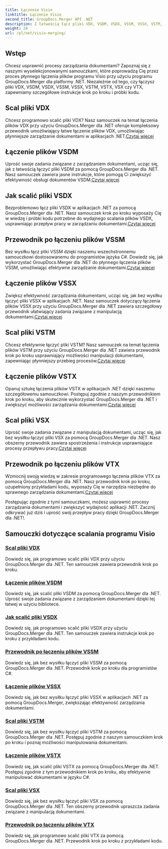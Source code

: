 ```yaml
---
title: Łączenie Visio
linktitle: Łączenie Visio
second_title: GroupDocs.Merger API .NET
description: Z łatwością łącz pliki VDX, VSDM, VSDX, VSSM, VSSX, VSTM, VSTX, VSX, VTX za pomocą GroupDocs.Merger dla .NET. Samouczki krok po kroku dotyczące płynnego łączenia dokumentów.
weight: 24
url: /pl/net/visio-merging/
---
```


## Wstęp

Chcesz usprawnić procesy zarządzania dokumentami? Zapoznaj się z naszymi wyselekcjonowanymi samouczkami, które poprowadzą Cię przez proces płynnego łączenia plików programu Visio przy użyciu programu GroupDocs.Merger dla platformy .NET. Niezależnie od tego, czy łączysz pliki VDX, VSDM, VSDX, VSSM, VSSX, VSTM, VSTX, VSX czy VTX, zapewniamy szczegółowe instrukcje krok po kroku i próbki kodu.

## Scal pliki VDX

 Chcesz programowo scalić pliki VDX? Nasz samouczek na temat łączenia plików VDX przy użyciu GroupDocs.Merger dla .NET oferuje kompleksowy przewodnik umożliwiający łatwe łączenie plików VDX, umożliwiając płynniejsze zarządzanie dokumentami w aplikacjach .NET.[Czytaj więcej](./merge-vdx-files/)

## Łączenie plików VSDM

Uprość swoje zadania związane z zarządzaniem dokumentami, ucząc się, jak z łatwością łączyć pliki VSDM za pomocą GroupDocs.Merger dla .NET. Nasz samouczek zawiera jasne instrukcje, które pomogą Ci zwiększyć efektywność obsługi dokumentów VSDM.[Czytaj więcej](./merging-vsdm-files/)

## Jak scalić pliki VSDX

 Bezproblemowo łącz pliki VSDX w aplikacjach .NET za pomocą GroupDocs.Merger dla .NET. Nasz samouczek krok po kroku wyposaży Cię w wiedzę i próbki kodu potrzebne do wydajnego scalania plików VSDX, usprawniając przepływ pracy w zarządzaniu dokumentami.[Czytaj więcej](./how-to-merge-vsdx-files/)

## Przewodnik po łączeniu plików VSSM

 Bez wysiłku łącz pliki VSSM dzięki naszemu wszechstronnemu samouczkowi dostosowanemu do programistów języka C#. Dowiedz się, jak wykorzystać GroupDocs.Merger dla .NET do płynnego łączenia plików VSSM, umożliwiając efektywne zarządzanie dokumentami.[Czytaj więcej](./guide-merging-vssm-files/)

## Łączenie plików VSSX

Zwiększ efektywność zarządzania dokumentami, ucząc się, jak bez wysiłku łączyć pliki VSSX w aplikacjach .NET. Nasz samouczek dotyczący łączenia plików VSSX przy użyciu GroupDocs.Merger dla .NET zawiera szczegółowy przewodnik ułatwiający zadania związane z manipulacją dokumentami.[Czytaj więcej](./merging-vssx-files/)

## Scal pliki VSTM

 Chcesz efektywnie łączyć pliki VSTM? Nasz samouczek na temat łączenia plików VSTM przy użyciu GroupDocs.Merger dla .NET zawiera przewodnik krok po kroku usprawniający możliwości manipulacji dokumentami, zapewniając płynniejszy przebieg procesów.[Czytaj więcej](./merge-vstm-files/)

## Łączenie plików VSTX

 Opanuj sztukę łączenia plików VSTX w aplikacjach .NET dzięki naszemu szczegółowemu samouczkowi. Postępuj zgodnie z naszym przewodnikiem krok po kroku, aby skutecznie wykorzystać GroupDocs.Merger dla .NET i zwiększyć możliwości zarządzania dokumentami.[Czytaj więcej](./merging-vstx-files/)

## Scal pliki VSX

Uprość swoje zadania związane z manipulacją dokumentami, ucząc się, jak bez wysiłku łączyć pliki VSX za pomocą GroupDocs.Merger dla .NET. Nasz obszerny przewodnik zawiera spostrzeżenia i instrukcje usprawniające procesy przepływu pracy.[Czytaj więcej](./merge-vsx-files/)

## Przewodnik po łączeniu plików VTX

 Wzmocnij swoją wiedzę w zakresie programowego łączenia plików VTX za pomocą GroupDocs.Merger dla .NET. Nasz przewodnik krok po kroku, uzupełniony przykładami kodu, wyposaży Cię w narzędzia niezbędne do sprawnego zarządzania dokumentami.[Czytaj więcej](./guide-merging-vtx-files/)

Postępując zgodnie z tymi samouczkami, możesz usprawnić procesy zarządzania dokumentami i zwiększyć wydajność aplikacji .NET. Zacznij odkrywać już dziś i uprość swój przepływ pracy dzięki GroupDocs.Merger dla .NET!.
## Samouczki dotyczące scalania programu Visio
### [Scal pliki VDX](./merge-vdx-files/)
Dowiedz się, jak programowo scalić pliki VDX przy użyciu GroupDocs.Merger dla .NET. Ten samouczek zawiera przewodnik krok po kroku.
### [Łączenie plików VSDM](./merging-vsdm-files/)
Dowiedz się, jak scalić pliki VSDM za pomocą GroupDocs.Merger dla .NET. Uprość swoje zadania związane z zarządzaniem dokumentami dzięki tej łatwej w użyciu bibliotece.
### [Jak scalić pliki VSDX](./how-to-merge-vsdx-files/)
Dowiedz się, jak programowo scalić pliki VSDX przy użyciu GroupDocs.Merger dla .NET. Ten samouczek zawiera instrukcje krok po kroku z przykładami kodu.
### [Przewodnik po łączeniu plików VSSM](./guide-merging-vssm-files/)
Dowiedz się, jak bez wysiłku łączyć pliki VSSM za pomocą GroupDocs.Merger dla .NET. Przewodnik krok po kroku dla programistów C#.
### [Łączenie plików VSSX](./merging-vssx-files/)
Dowiedz się, jak bez wysiłku łączyć pliki VSSX w aplikacjach .NET za pomocą GroupDocs.Merger, zwiększając efektywność zarządzania dokumentami.
### [Scal pliki VSTM](./merge-vstm-files/)
Dowiedz się, jak bez wysiłku łączyć pliki VSTM za pomocą GroupDocs.Merger dla .NET. Postępuj zgodnie z naszym samouczkiem krok po kroku i poznaj możliwości manipulowania dokumentami.
### [Łączenie plików VSTX](./merging-vstx-files/)
Dowiedz się, jak scalić pliki VSTX za pomocą GroupDocs.Merger dla .NET. Postępuj zgodnie z tym przewodnikiem krok po kroku, aby efektywnie manipulować dokumentami w języku C#.
### [Scal pliki VSX](./merge-vsx-files/)
Dowiedz się, jak bez wysiłku łączyć pliki VSX za pomocą GroupDocs.Merger dla .NET. Ten obszerny przewodnik upraszcza zadania związane z manipulacją dokumentami.
### [Przewodnik po łączeniu plików VTX](./guide-merging-vtx-files/)
Dowiedz się, jak programowo scalić pliki VTX za pomocą GroupDocs.Merger dla .NET. Przewodnik krok po kroku z przykładami kodu.